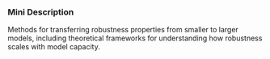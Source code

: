 ### Mini Description

Methods for transferring robustness properties from smaller to larger models, including theoretical frameworks for understanding how robustness scales with model capacity.
